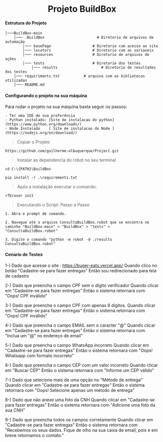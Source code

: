 <h1 align="center">
    Projeto BuildBox
</h1>

#### Estrutura do Projeto
    │───BuildBox-main
        │─── .BuildBox                        # Diretorio de arquivos de automação
            │─── basePage                   # Diretorio com acesso ao site
            │─── locators                   # Diretorio com as variaveis
            │─── resources                  # Diretorio de arquivos de ações
            │─── tests                      # Diretorio dos testes
                │─── results                    # Diretorio de resultados dos testes
        │─── requiriments.txt           # arquivo com as bibliotecas utilizadas
        │─── README.md

#### Configurando o projeto na sua máquina
Para rodar o projeto na sua máquina basta seguir os passos:

    - Ter uma IDE de sua preferência
    - Python instalado: [Site de instalacao do python](https://www.python.org/downloads/)
    - Node Instalado    [ Site de instalacao do Node ](https://nodejs.org/en/download/)

   >Copiar o Projeto
   ```
   https://github.com/guilherme-albuquerque/Project.git
   ```

   >Instalar as dependencia do robot no seu terminal
   ```
   cd C:\{PATH}\BuildBox
   ```
   ```
   pip install -r .\requirements.txt
   ```
    

   > Após a instalação executar o comando:
   ```
   rfbroser init
   ```
   
   > Executando o Script: Passo a Passo
   ```
   1. Abra o prompt de comando.
   ```
   ```
   2. Navegue até o arquivo ConsultaBuildBox.robot que se encontra no caminho "BuildBox-main" > "BuildBox" > "tests" > "ConsultaBuildBox.robot"
   ```
   ```
   3. Digite o comando "python -m robot -d ./results ConsultaBuildBox.robot"
   ```
   

#### Cenario de Testes
1-) 
Dado que acesse o site : https://buger-eats.vercel.app/ 
Quando clico no botão "Cadastre-se para fazer entregas"
Então sou redirecionado para tela de cadastro

2-)
Dado que preencha o campo CPF sem o digito verificador
Quando clicar em "Cadastre-se para fazer entregas"
Então o sistema retornara com "Oops! CPF inválido" 

3-)
Dado que preencha o campo CPF com apenas 8 dígitos.
Quando clicar em "Cadastre-se para fazer entregas"
Então o sistema retornara com "Oops! CPF inválido" 

4-)
Dado que preencha o campo EMAIL sem o caracter "@"
Quando clicar em "Cadastre-se para fazer entregas"
Então o sistema retornara com "Inclua um "@" no endereço de email" 

5-)
Dado que preencha o campo WhatsApp incorreto 
Quando clicar em "Cadastre-se para fazer entregas"
Então o sistema retornara com "Oops! Whatsapp com formato incorreto" 

6-)
Dado que preencha o campo CEP com um valor incorreto 
Quando clicar em "Buscar CEP"
Então o sistema retornara com "Informe um CEP válido" 

7-)
Dado que selecione mais de uma opção no "Método de entrega"
Quando clicar em "Cadastre-se para fazer entregas"
Então o sistema retornara com "Oops! Selecione apenas um método de entrega" 

8-)
Dado que não anexe uma foto da CNH
Quando clicar em "Cadastre-se para fazer entregas"
Então o sistema retornara com "Adicione uma foto da sua CNH" 

9-)
Dado que preencha todos os campos corretamente
Quando clicar em "Cadastre-se para fazer entregas"
Então o sistema retornara com "Recebemos os seus dados. Fique de olho na sua caixa de email, pois e em breve retornamos o contato."


